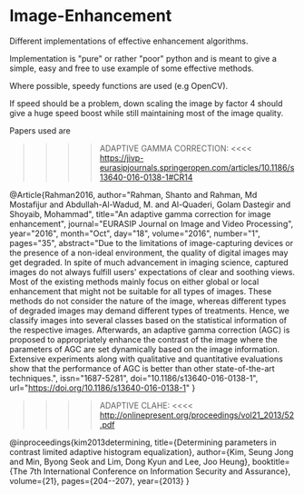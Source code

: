 # Image-Enhancement
Different implementations of effective enhancement algorithms.

Implementation is "pure" or rather "poor" python and is meant to give a simple, easy and free to use example of some effective methods.

Where possible, speedy functions are used (e.g OpenCV).

If speed should be a problem, down scaling the image by factor 4 should give a huge speed boost while still maintaining most of the image quality.

Papers used are


>>>>  ADAPTIVE GAMMA CORRECTION: <<<<
https://jivp-eurasipjournals.springeropen.com/articles/10.1186/s13640-016-0138-1#CR14

@Article{Rahman2016,
author="Rahman, Shanto
and Rahman, Md Mostafijur
and Abdullah-Al-Wadud, M.
and Al-Quaderi, Golam Dastegir
and Shoyaib, Mohammad",
title="An adaptive gamma correction for image enhancement",
journal="EURASIP Journal on Image and Video Processing",
year="2016",
month="Oct",
day="18",
volume="2016",
number="1",
pages="35",
abstract="Due to the limitations of image-capturing devices or the presence of a non-ideal environment, the quality of digital images may get degraded. In spite of much advancement in imaging science, captured images do not always fulfill users' expectations of clear and soothing views. Most of the existing methods mainly focus on either global or local enhancement that might not be suitable for all types of images. These methods do not consider the nature of the image, whereas different types of degraded images may demand different types of treatments. Hence, we classify images into several classes based on the statistical information of the respective images. Afterwards, an adaptive gamma correction (AGC) is proposed to appropriately enhance the contrast of the image where the parameters of AGC are set dynamically based on the image information. Extensive experiments along with qualitative and quantitative evaluations show that the performance of AGC is better than other state-of-the-art techniques.",
issn="1687-5281",
doi="10.1186/s13640-016-0138-1",
url="https://doi.org/10.1186/s13640-016-0138-1"
}



>>>> ADAPTIVE CLAHE: <<<<
http://onlinepresent.org/proceedings/vol21_2013/52.pdf


@inproceedings{kim2013determining,
  title={Determining parameters in contrast limited adaptive histogram equalization},
  author={Kim, Seung Jong and Min, Byong Seok and Lim, Dong Kyun and Lee, Joo Heung},
  booktitle={The 7th International Conference on Information Security and Assurance},
  volume={21},
  pages={204--207},
  year={2013}
}

